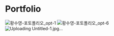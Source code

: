 # Portfolio
![황수영-포토폴리오_opt-1](https://user-images.githubusercontent.com/52773608/74135326-777bd700-4c2f-11ea-8015-b6e1f0b70e62.jpg)
![황수영-포토폴리오_opt-6](https://user-images.githubusercontent.com/52773608/74212183-5de19a80-4cd6-11ea-8640-02dd9fb574a9.jpg)
![Uploading Untitled-1.jpg…]()
